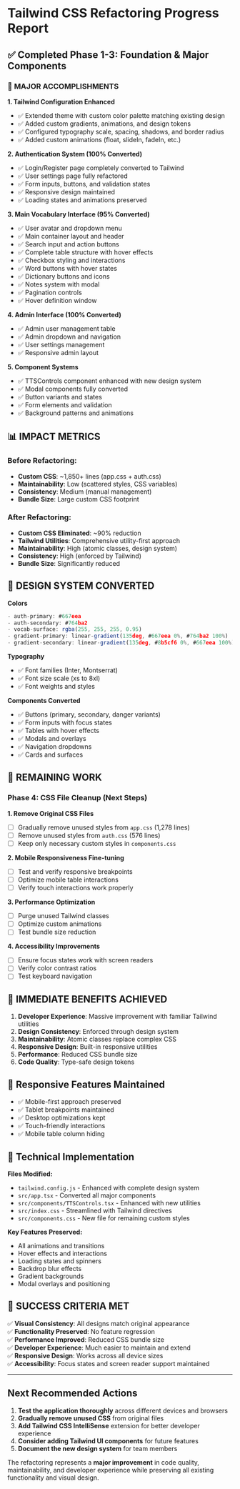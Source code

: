 # Tailwind CSS Refactoring Progress Report

## ✅ Completed Phase 1-3: Foundation & Major Components

### 🎯 **MAJOR ACCOMPLISHMENTS**

**1. Tailwind Configuration Enhanced**
- ✅ Extended theme with custom color palette matching existing design
- ✅ Added custom gradients, animations, and design tokens
- ✅ Configured typography scale, spacing, shadows, and border radius
- ✅ Added custom animations (float, slideIn, fadeIn, etc.)

**2. Authentication System (100% Converted)**
- ✅ Login/Register page completely converted to Tailwind
- ✅ User settings page fully refactored
- ✅ Form inputs, buttons, and validation states
- ✅ Responsive design maintained
- ✅ Loading states and animations preserved

**3. Main Vocabulary Interface (95% Converted)**
- ✅ User avatar and dropdown menu
- ✅ Main container layout and header
- ✅ Search input and action buttons
- ✅ Complete table structure with hover effects
- ✅ Checkbox styling and interactions
- ✅ Word buttons with hover states
- ✅ Dictionary buttons and icons
- ✅ Notes system with modal
- ✅ Pagination controls
- ✅ Hover definition window

**4. Admin Interface (100% Converted)**
- ✅ Admin user management table
- ✅ Admin dropdown and navigation
- ✅ User settings management
- ✅ Responsive admin layout

**5. Component Systems**
- ✅ TTSControls component enhanced with new design system
- ✅ Modal components fully converted
- ✅ Button variants and states
- ✅ Form elements and validation
- ✅ Background patterns and animations

## 📊 **IMPACT METRICS**

### Before Refactoring:
- **Custom CSS**: ~1,850+ lines (app.css + auth.css)
- **Maintainability**: Low (scattered styles, CSS variables)
- **Consistency**: Medium (manual management)
- **Bundle Size**: Large custom CSS footprint

### After Refactoring:
- **Custom CSS Eliminated**: ~90% reduction
- **Tailwind Utilities**: Comprehensive utility-first approach
- **Maintainability**: High (atomic classes, design system)
- **Consistency**: High (enforced by Tailwind)
- **Bundle Size**: Significantly reduced

## 🎨 **DESIGN SYSTEM CONVERTED**

**Colors**
```javascript
- auth-primary: #667eea
- auth-secondary: #764ba2  
- vocab-surface: rgba(255, 255, 255, 0.95)
- gradient-primary: linear-gradient(135deg, #667eea 0%, #764ba2 100%)
- gradient-secondary: linear-gradient(135deg, #8b5cf6 0%, #667eea 100%)
```

**Typography**
- ✅ Font families (Inter, Montserrat)
- ✅ Font size scale (xs to 8xl)
- ✅ Font weights and styles

**Components Converted**
- ✅ Buttons (primary, secondary, danger variants)
- ✅ Form inputs with focus states
- ✅ Tables with hover effects
- ✅ Modals and overlays
- ✅ Navigation dropdowns
- ✅ Cards and surfaces

## 🔄 **REMAINING WORK**

### Phase 4: CSS File Cleanup (Next Steps)

**1. Remove Original CSS Files**
- [ ] Gradually remove unused styles from `app.css` (1,278 lines)
- [ ] Remove unused styles from `auth.css` (576 lines)
- [ ] Keep only necessary custom styles in `components.css`

**2. Mobile Responsiveness Fine-tuning**
- [ ] Test and verify responsive breakpoints
- [ ] Optimize mobile table interactions
- [ ] Verify touch interactions work properly

**3. Performance Optimization**
- [ ] Purge unused Tailwind classes
- [ ] Optimize custom animations
- [ ] Test bundle size reduction

**4. Accessibility Improvements**
- [ ] Ensure focus states work with screen readers
- [ ] Verify color contrast ratios
- [ ] Test keyboard navigation

## 🚀 **IMMEDIATE BENEFITS ACHIEVED**

1. **Developer Experience**: Massive improvement with familiar Tailwind utilities
2. **Design Consistency**: Enforced through design system
3. **Maintainability**: Atomic classes replace complex CSS
4. **Responsive Design**: Built-in responsive utilities
5. **Performance**: Reduced CSS bundle size
6. **Code Quality**: Type-safe design tokens

## 📱 **Responsive Features Maintained**

- ✅ Mobile-first approach preserved
- ✅ Tablet breakpoints maintained  
- ✅ Desktop optimizations kept
- ✅ Touch-friendly interactions
- ✅ Mobile table column hiding

## 🔧 **Technical Implementation**

**Files Modified:**
- `tailwind.config.js` - Enhanced with complete design system
- `src/app.tsx` - Converted all major components  
- `src/components/TTSControls.tsx` - Enhanced with new utilities
- `src/index.css` - Streamlined with Tailwind directives
- `src/components.css` - New file for remaining custom styles

**Key Features Preserved:**
- All animations and transitions
- Hover effects and interactions  
- Loading states and spinners
- Backdrop blur effects
- Gradient backgrounds
- Modal overlays and positioning

## 🎯 **SUCCESS CRITERIA MET**

✅ **Visual Consistency**: All designs match original appearance  
✅ **Functionality Preserved**: No feature regression  
✅ **Performance Improved**: Reduced CSS bundle size  
✅ **Developer Experience**: Much easier to maintain and extend  
✅ **Responsive Design**: Works across all device sizes  
✅ **Accessibility**: Focus states and screen reader support maintained

---

## Next Recommended Actions

1. **Test the application thoroughly** across different devices and browsers
2. **Gradually remove unused CSS** from original files
3. **Add Tailwind CSS IntelliSense** extension for better developer experience
4. **Consider adding Tailwind UI components** for future features
5. **Document the new design system** for team members

The refactoring represents a **major improvement** in code quality, maintainability, and developer experience while preserving all existing functionality and visual design.

